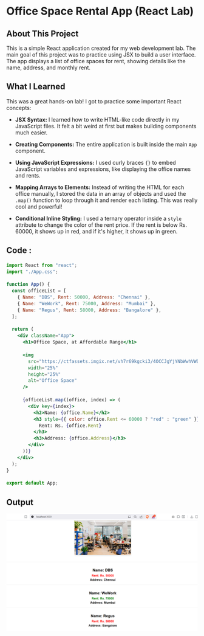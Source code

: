 # Office Space Rental App (React Lab)

## About This Project

This is a simple React application created for my web development lab. The main goal of this project was to practice using JSX to build a user interface. The app displays a list of office spaces for rent, showing details like the name, address, and monthly rent.

## What I Learned

This was a great hands-on lab! I got to practice some important React concepts:

- **JSX Syntax:** I learned how to write HTML-like code directly in my JavaScript files. It felt a bit weird at first but makes building components much easier.

- **Creating Components:** The entire application is built inside the main `App` component.

- **Using JavaScript Expressions:** I used curly braces `{}` to embed JavaScript variables and expressions, like displaying the office names and rents.

- **Mapping Arrays to Elements:** Instead of writing the HTML for each office manually, I stored the data in an array of objects and used the `.map()` function to loop through it and render each listing. This was really cool and powerful!

- **Conditional Inline Styling:** I used a ternary operator inside a `style` attribute to change the color of the rent price. If the rent is below Rs. 60000, it shows up in red, and if it's higher, it shows up in green.

## Code :

```jsx
import React from "react";
import "./App.css";

function App() {
  const officeList = [
    { Name: "DBS", Rent: 50000, Address: "Chennai" },
    { Name: "WeWork", Rent: 75000, Address: "Mumbai" },
    { Name: "Regus", Rent: 58000, Address: "Bangalore" },
  ];

  return (
    <div className="App">
      <h1>Office Space, at Affordable Range</h1>

      <img
        src="https://ctfassets.imgix.net/vh7r69kgcki3/4OCCJgYjYNbWwhVWDBhXQd/6cdcaee9df5bf311bbfc964ba3924203/Web_150DPI-20221216_WeWork_Product_Shoot_Q4_4.jpg?auto=format%20compress&fit=crop&q=50&w=1000"
        width="25%"
        height="25%"
        alt="Office Space"
      />

      {officeList.map((office, index) => (
        <div key={index}>
          <h2>Name: {office.Name}</h2>
          <h3 style={{ color: office.Rent <= 60000 ? "red" : "green" }}>
            Rent: Rs. {office.Rent}
          </h3>
          <h3>Address: {office.Address}</h3>
        </div>
      ))}
    </div>
  );
}

export default App;

```

## Output

![output](https://github.com/SudipSarkar1193/Digital-Nurture-4.0-JavaFSE/blob/main/Week7_React/10.%20ReactJS-HOL/officespacerentalapp/OutputScreenshot/Output.png?raw=true)
